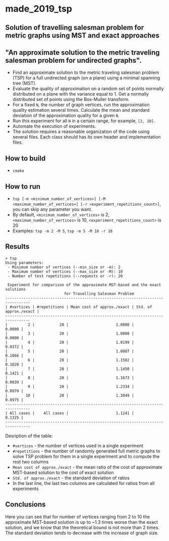 # made_2019_tsp
## Solution of travelling salesman problem for metric graphs using MST and exact approaches

## "An approximate solution to the metric traveling salesman problem for undirected graphs".
* Find an approximate solution to the metric traveling salesman problem (TSP) for a full undirected graph (on a plane) using a minimal spanning tree (MST).
* Evaluate the quality of approximation on a random set of points normally distributed on a plane with the variance equal to 1. Get a normally distributed set of points using the Box-Muller transform.
* For a fixed `N`, the number of graph vertices, run the approximation quality estimation several times. Calculate the mean and standard deviation of the approximation quality for a given `N`.
* Run this experiment for all `N` in a certain range, for example, `[2, 10]`.
* Automate the execution of experiments.
* The solution requires a reasonable organization of the code using several files. Each class should has its own header and implementation files.

## How to build
* `cmake`

## How to run
* `tsp [-m <minimum_number_of_vertices>] [-M <maximum_number_of_vertices>] [-r <experiment_repetitions_count>]`, you can skip any parameter you want. 
* By default, `<minimum_number_of_vertices>` is 2, `<maximum_number_of_vertices>` is 10, `<experiment_repetitions_count>` is 20
* Examples: `tsp -m 2 -M 5`, `tsp -m 5 -M 10 -r 10`

## Results

~~~
> tsp
Using parameters:
 - Minimum number of vertices (--min_size or -m): 2
 - Maximum number of vertices (--max_size or -M): 10
 - Number of test repetitions (--requests or -r): 20

 Experiment for comparison of the approximate MST-based and the exact solutions
                          for Travelling Salesman Problem
---------------------------------------------------------------------------------
| #vertices | #repetitions | Mean cost of approx./exact | Std. of approx./exact |
---------------------------------------------------------------------------------
|         2 |           20 |                     1.0000 |                0.0000 |
|         3 |           20 |                     1.0000 |                0.0000 |
|         4 |           20 |                     1.0199 |                0.0372 |
|         5 |           20 |                     1.0887 |                0.1066 |
|         6 |           20 |                     1.1582 |                0.1028 |
|         7 |           20 |                     1.1450 |                0.1421 |
|         8 |           20 |                     1.1673 |                0.0839 |
|         9 |           20 |                     1.2334 |                0.0979 |
|        10 |           20 |                     1.3049 |                0.0975 |
---------------------------------------------------------------------------------
| All cases |    All cases |                     1.1241 |                0.1325 |
---------------------------------------------------------------------------------
~~~
Desription of the table:
* `#vertices` - the number of vertices used in a single experiment
* `#repetitions` - the number of randomly generated full metric graphs to solve TSP problem for them in a single experiment and to compute the rest two columns
* `Mean cost of approx./exact` - the mean ratio of the cost of approximate MST-based solution to the cost of exact solution
* `Std. of approx./exact` - the standard deviation of ratios
* In the last line, the last two columns are calculated for ratios from all experiments

## Conclusions

Here you can see that for number of vertices ranging from 2 to 10 the approximate MST-based solution is up to ~1.3 times worse than the exact solution, and we know that the theoretical bound is not more than 2 times. The standard deviation tends to decrease with the increase of graph size.
